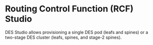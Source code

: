 # Routing Control Function (RCF) Studio

DES Studio allows provisioning a single DES pod (leafs and spines) or a two-stage DES cluster (leafs, spines, and stage-2 spines).


